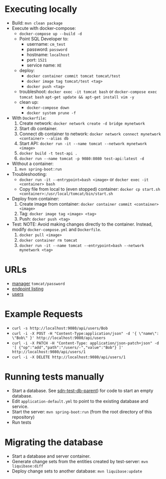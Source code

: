 # Executing locally

  * Build: `mvn clean package`
  * Execute with docker-compose: 
    * `docker-compose up --build -d`
    * Point SQL Developer to:
      * username: `cm_test`
      * password: `password`
      * hostname: `localhost`
      * port: `1521`
      * service name: `XE`
    * deploy:
      * `docker container commit tomcat tomcat/test`
      * `docker image tag tomcat/test <tag>`
      * `docker push <tag>`
    * troubleshoot:
      `docker exec -it tomcat bash` or `docker-compose exec tomcat bash`
      `apt-get update && apt-get install vim -y`
    * clean up:
      * `docker-compose down`
      * `docker system prune -f`
  * With `Dockerfile`: 
    1. Create network: `docker network create -d bridge mynetwork`
    1. Start db container.
    1. Connect db container to network: `docker network connect mynetwork <container> --alias db`
    1. Start API: `docker run -it --name tomcat --network mynetwork <image>`
    1. `docker build -t test-api .`
    1. `docker run --name tomcat -p 9080:8080 test-api:latest -d`
  * Without a container:
    1. `mvn spring-boot:run`
  * Troubleshooting:
    * `docker run -it --entrypoint=bash <image>` or `docker exec -it <container> bash`
    * Copy file from local to (even stopped) container: `docker cp start.sh <container>:/usr/local/tomcat/bin/start.sh`
  * Deploy from container:
      1. Create image from container: `docker container commit <container> <image>`
      1. Tag: `docker image tag <image> <tag>`
      1. Push: `docker push <tag>`
  * Test: NOTE: Avoid making changes directly to the container.  Instead, modify `docker-compose.yml` and `Dockerfile`.  
      1. `docker pull <image>`
      1. `docker container rm tomcat`
      1. `docker run -it --name tomcat --entrypoint=bash --network mynetwork <tag>`
    
# URLs

  * [manager](http://localhost:9080/manager) `tomcat/password`
  * [endpoint listing](http://localhost:9080/api)
  * [users](http://localhost:9080/api/users)
      
# Example Requests
  * `curl -s http://localhost:9080/api/users/Bob`
  * `curl -i -X POST -H "Content-Type:application/json" -d '{ \"name\": \"Bob\" }' http://localhost:9080/api/users`
  * `curl -i -X PATCH -H "Content-Type: application/json-patch+json" -d '[ {"op":"add","path":"/users/-","value":"Bob"} ]' http://localhost:9080/api/users/1`
  * `curl -i -X DELETE http://localhost:9080/api/users/1`
  
# Running tests manually

  * Start a database.  See [sdn-test-db-parent](../sdn-test-db-parent/README.md)) for code to start an empty database.
  * Edit `application-default.yml` to point to the existing database and service.
  * Start the server: `mvn spring-boot:run` (from the root directory of this repository)
  * Run tests
  
# Migrating the database

  * Start a database and server container.
  * Generate change sets from the entities created by test-server: `mvn liquibase:diff`
  * Deploy change sets to another database: `mvn liquibase:update`
      